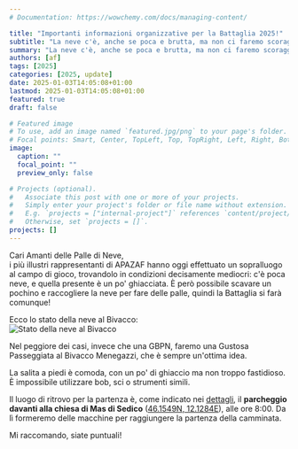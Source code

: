 ```yaml
---
# Documentation: https://wowchemy.com/docs/managing-content/

title: "Importanti informazioni organizzative per la Battaglia 2025!"
subtitle: "La neve c'è, anche se poca e brutta, ma non ci faremo scoraggiare!"
summary: "La neve c'è, anche se poca e brutta, ma non ci faremo scoraggiare!"
authors: [af]
tags: [2025]
categories: [2025, update]
date: 2025-01-03T14:05:08+01:00
lastmod: 2025-01-03T14:05:08+01:00
featured: true
draft: false

# Featured image
# To use, add an image named `featured.jpg/png` to your page's folder.
# Focal points: Smart, Center, TopLeft, Top, TopRight, Left, Right, BottomLeft, Bottom, BottomRight.
image:
  caption: ""
  focal_point: ""
  preview_only: false

# Projects (optional).
#   Associate this post with one or more of your projects.
#   Simply enter your project's folder or file name without extension.
#   E.g. `projects = ["internal-project"]` references `content/project/deep-learning/index.md`.
#   Otherwise, set `projects = []`.
projects: []
---
```


Cari Amanti delle Palle di Neve,  
i più illustri rappresentanti di APAZAF hanno oggi effettuato un sopralluogo al campo di gioco, trovandolo in condizioni decisamente mediocri: c'è poca neve, e quella presente è un po' ghiacciata.
È però possibile scavare un pochino e raccogliere la neve per fare delle palle, quindi la Battaglia si farà comunque!

Ecco lo stato della neve al Bivacco:  
![Stato della neve al Bivacco](/media/post/2025-snow-status.jpg)

Nel peggiore dei casi, invece che una GBPN, faremo una Gustosa Passeggiata al Bivacco Menegazzi, che è sempre un'ottima idea.

La salita a piedi è comoda, con un po' di ghiaccio ma non troppo fastidioso.
È impossibile utilizzare bob, sci o strumenti simili.

Il luogo di ritrovo per la partenza è, come indicato nei [dettagli](it/details/), il **parcheggio davanti alla chiesa di Mas di Sedico** ([46.1549N, 12.1284E](https://maps.app.goo.gl/nMUASUtqYFCnvLbbA)), alle ore 8:00.
Da lì formeremo delle macchine per raggiungere la partenza della camminata.

Mi raccomando, siate puntuali!
